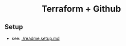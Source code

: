 <h1 align="center">
  Terraform + Github
</p>

## Setup
- see: [./readme.setup.md](./readme.setup.md)

